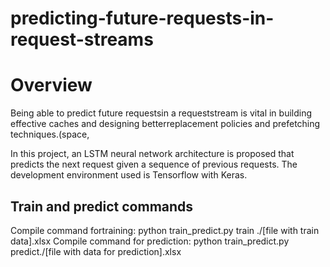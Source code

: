 # predicting-future-requests-in-request-streams

# Overview 

Being able to predict future requestsin a requeststream is vital in building
effective caches and designing betterreplacement policies and prefetching
techniques.(space,

In this project, an LSTM neural network architecture is proposed that predicts the next request
given a sequence of previous requests. The development environment
used is Tensorflow with Keras.

## Train and predict commands 

Compile command fortraining: python train_predict.py train ./[file with
train data].xlsx
Compile command for prediction: python train_predict.py predict./[file
with data for prediction].xlsx
